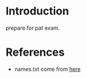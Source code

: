
# Introduction
prepare for pat exam.  


# References
* names.txt come from [here](https://www.usna.edu/Users/cs/roche/courses/s15si335/proj1/files.php%3Ff=names.txt.html)  
